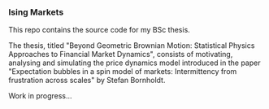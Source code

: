### Ising Markets

This repo contains the source code for my BSc thesis.

The thesis, titled "Beyond Geometric Brownian Motion: Statistical Physics Approaches to Financial Market Dynamics", consists of motivating, analysing and simulating the price dynamics model introduced in the paper "Expectation bubbles in a spin model of markets: Intermittency from frustration across scales" by Stefan Bornholdt.

Work in progress...